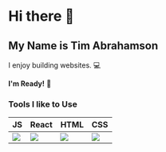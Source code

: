 # Hi there 👋

## My Name is Tim Abrahamson

I enjoy building websites. :computer:

**I'm Ready!** :raised_hands:


### Tools I like to Use

JS | React | HTML | CSS |
-- | ----- | ---- | --- |
<img src="https://img.icons8.com/color/48/000000/javascript.png"/> | <img src="https://img.icons8.com/office/40/000000/react.png"/> | <img src="https://img.icons8.com/color/48/000000/html-5.png"/> | <img src="https://img.icons8.com/color/48/000000/css3.png"/>
